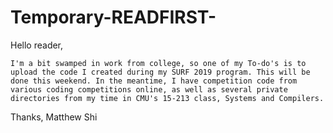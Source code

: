 # Temporary-READFIRST-

Hello reader,

    I'm a bit swamped in work from college, so one of my To-do's is to upload the code I created during my SURF 2019 program. This will be done this weekend. In the meantime, I have competition code from various coding competitions online, as well as several private directories from my time in CMU's 15-213 class, Systems and Compilers.

Thanks,
Matthew Shi
